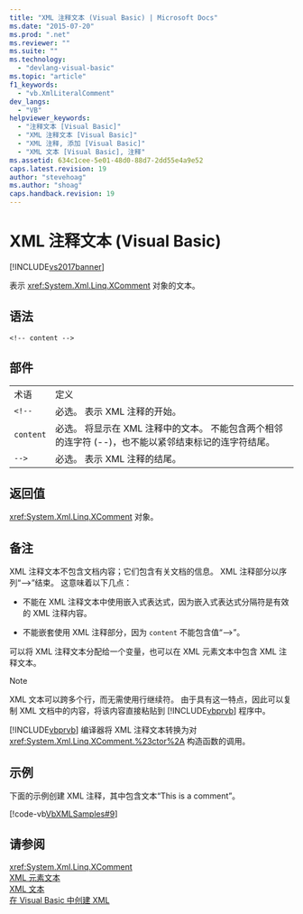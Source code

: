 ```yaml
---
title: "XML 注释文本 (Visual Basic) | Microsoft Docs"
ms.date: "2015-07-20"
ms.prod: ".net"
ms.reviewer: ""
ms.suite: ""
ms.technology: 
  - "devlang-visual-basic"
ms.topic: "article"
f1_keywords: 
  - "vb.XmlLiteralComment"
dev_langs: 
  - "VB"
helpviewer_keywords: 
  - "注释文本 [Visual Basic]"
  - "XML 注释文本 [Visual Basic]"
  - "XML 注释, 添加 [Visual Basic]"
  - "XML 文本 [Visual Basic], 注释"
ms.assetid: 634c1cee-5e01-48d0-88d7-2dd55e4a9e52
caps.latest.revision: 19
author: "stevehoag"
ms.author: "shoag"
caps.handback.revision: 19
---
```

# XML 注释文本 (Visual Basic)
[!INCLUDE[vs2017banner](../../../visual-basic/includes/vs2017banner.md)]

表示 <xref:System.Xml.Linq.XComment> 对象的文本。  
  
## 语法  
  
```  
<!-- content -->  
```  
  
## 部件  
  
|||  
|-|-|  
|术语|定义|  
|`<!--`|必选。  表示 XML 注释的开始。|  
|`content`|必选。  将显示在 XML 注释中的文本。  不能包含两个相邻的连字符 \(\-\-\)，也不能以紧邻结束标记的连字符结尾。|  
|`-->`|必选。  表示 XML 注释的结尾。|  
  
## 返回值  
 <xref:System.Xml.Linq.XComment> 对象。  
  
## 备注  
 XML 注释文本不包含文档内容；它们包含有关文档的信息。  XML 注释部分以序列“\-\-\>”结束。  这意味着以下几点：  
  
-   不能在 XML 注释文本中使用嵌入式表达式，因为嵌入式表达式分隔符是有效的 XML 注释内容。  
  
-   不能嵌套使用 XML 注释部分，因为 `content` 不能包含值“\-\-\>”。  
  
 可以将 XML 注释文本分配给一个变量，也可以在 XML 元素文本中包含 XML 注释文本。  
  
> [!NOTE]
>  XML 文本可以跨多个行，而无需使用行继续符。  由于具有这一特点，因此可以复制 XML 文档中的内容，将该内容直接粘贴到 [!INCLUDE[vbprvb](../../../csharp/programming-guide/concepts/linq/includes/vbprvb-md.md)] 程序中。  
  
 [!INCLUDE[vbprvb](../../../csharp/programming-guide/concepts/linq/includes/vbprvb-md.md)] 编译器将 XML 注释文本转换为对 <xref:System.Xml.Linq.XComment.%23ctor%2A> 构造函数的调用。  
  
## 示例  
 下面的示例创建 XML 注释，其中包含文本“This is a comment”。  
  
 [!code-vb[VbXMLSamples#9](../../../visual-basic/language-reference/operators/codesnippet/VisualBasic/xml-comment-literal_1.vb)]  
  
## 请参阅  
 <xref:System.Xml.Linq.XComment>   
 [XML 元素文本](../../../visual-basic/language-reference/xml-literals/xml-element-literal.md)   
 [XML 文本](../../../visual-basic/language-reference/xml-literals/index.md)   
 [在 Visual Basic 中创建 XML](../../../visual-basic/programming-guide/language-features/xml/creating-xml.md)